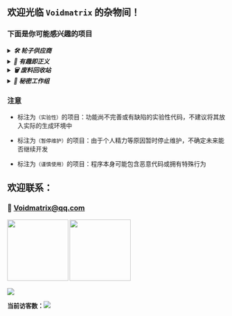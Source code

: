 ## 欢迎光临 `Voidmatrix` 的杂物间！

### 下面是你可能感兴趣的项目

<details>
    <summary><i><strong>🛠 轮子供应商</strong></i></summary>

- [【EtherAPI】简明易用的 Lua 跨平台游戏接口](https://github.com/VoidmatrixHeathcliff/EtherEngine)
[![](https://img.shields.io/github/stars/VoidmatrixHeathcliff/EtherEngine.svg?&label=★&labelColor=orange&color=yellow)](https://github.com/VoidmatrixHeathcliff/EtherEngine/stargazers)
[![](https://img.shields.io/github/forks/VoidmatrixHeathcliff/EtherEngine.svg?&label=ி&labelColor=green&color=blue)](https://github.com/VoidmatrixHeathcliff/EtherEngine/network/members)

- [【LuaLibs】Lua 模块合集 • 让 Lua 再次伟大](https://github.com/VoidmatrixHeathcliff/LuaLibs)
[![](https://img.shields.io/github/stars/VoidmatrixHeathcliff/LuaLibs.svg?&label=★&labelColor=orange&color=yellow)](https://github.com/VoidmatrixHeathcliff/LuaLibs/stargazers)
[![](https://img.shields.io/github/forks/VoidmatrixHeathcliff/LuaLibs.svg?&label=ி&labelColor=green&color=blue)](https://github.com/VoidmatrixHeathcliff/LuaLibs/network/members)

    * [【LuaJsonLib】Lua 的 JSON 解析库](https://github.com/VoidmatrixHeathcliff/LuaJsonLib)
    [![](https://img.shields.io/github/stars/VoidmatrixHeathcliff/LuaJsonLib.svg?&label=★&labelColor=orange&color=yellow)](https://github.com/VoidmatrixHeathcliff/LuaJsonLib/stargazers)
    [![](https://img.shields.io/github/forks/VoidmatrixHeathcliff/LuaJsonLib.svg?&label=ி&labelColor=green&color=blue)](https://github.com/VoidmatrixHeathcliff/LuaJsonLib/network/members)

- [【QGame】轻量级跨平台 Lua 游戏库`（暂停维护）`](https://github.com/VoidmatrixHeathcliff/QGame)
[![](https://img.shields.io/github/stars/VoidmatrixHeathcliff/QGame.svg?&label=★&labelColor=orange&color=yellow)](https://github.com/VoidmatrixHeathcliff/QGame/stargazers)
[![](https://img.shields.io/github/forks/VoidmatrixHeathcliff/QGame.svg?&label=ி&labelColor=green&color=blue)](https://github.com/VoidmatrixHeathcliff/QGame/network/members)

- [【BacklightEngine】基于Unity的视觉小说游戏开发框架`（暂停维护）`](https://github.com/VoidmatrixHeathcliff/BacklightEngine)
[![](https://img.shields.io/github/stars/VoidmatrixHeathcliff/BacklightEngine.svg?&label=★&labelColor=orange&color=yellow)](https://github.com/VoidmatrixHeathcliff/BacklightEngine/stargazers)
[![](https://img.shields.io/github/forks/VoidmatrixHeathcliff/BacklightEngine.svg?&label=ி&labelColor=green&color=blue)](https://github.com/VoidmatrixHeathcliff/BacklightEngine/network/members)

- [【OpenChat】轻量级公共聊天室前后端](https://github.com/VoidmatrixHeathcliff/OpenChat)
[![](https://img.shields.io/github/stars/VoidmatrixHeathcliff/OpenChat.svg?&label=★&labelColor=orange&color=yellow)](https://github.com/VoidmatrixHeathcliff/OpenChat/stargazers)
[![](https://img.shields.io/github/forks/VoidmatrixHeathcliff/OpenChat.svg?&label=ி&labelColor=green&color=blue)](https://github.com/VoidmatrixHeathcliff/OpenChat/network/members)

- [【EasyDrawXML】使用 XML 进行快速绘图的浏览器底层模型`（实验性）`](https://github.com/VoidmatrixHeathcliff/EasyDrawXML)
[![](https://img.shields.io/github/stars/VoidmatrixHeathcliff/EasyDrawXML.svg?&label=★&labelColor=orange&color=yellow)](https://github.com/VoidmatrixHeathcliff/EasyDrawXML/stargazers)
[![](https://img.shields.io/github/forks/VoidmatrixHeathcliff/EasyDrawXML.svg?&label=ி&labelColor=green&color=blue)](https://github.com/VoidmatrixHeathcliff/EasyDrawXML/network/members)

- [【BytecodeMachine】挑战用一天时间编写的字节码解释器`（实验性）`](https://github.com/VoidmatrixHeathcliff/BytecodeMachine)
[![](https://img.shields.io/github/stars/VoidmatrixHeathcliff/BytecodeMachine.svg?&label=★&labelColor=orange&color=yellow)](https://github.com/VoidmatrixHeathcliff/BytecodeMachine/stargazers)
[![](https://img.shields.io/github/forks/VoidmatrixHeathcliff/BytecodeMachine.svg?&label=ி&labelColor=green&color=blue)](https://github.com/VoidmatrixHeathcliff/BytecodeMachine/network/members)

- [【CatteryCloud】Vue + Node.js 实现的 FTP 客户端和服务器`（暂停维护）`](https://github.com/VoidmatrixHeathcliff/CatteryCloud)
[![](https://img.shields.io/github/stars/VoidmatrixHeathcliff/CatteryCloud.svg?&label=★&labelColor=orange&color=yellow)](https://github.com/VoidmatrixHeathcliff/CatteryCloud/stargazers)
[![](https://img.shields.io/github/forks/VoidmatrixHeathcliff/CatteryCloud.svg?&label=ி&labelColor=green&color=blue)](https://github.com/VoidmatrixHeathcliff/CatteryCloud/network/members)

- [【SpeechSynthesis】Python 实现的百度语音合成助手客户端](https://github.com/VoidmatrixHeathcliff/SpeechSynthesis)
[![](https://img.shields.io/github/stars/VoidmatrixHeathcliff/SpeechSynthesis.svg?&label=★&labelColor=orange&color=yellow)](https://github.com/VoidmatrixHeathcliff/SpeechSynthesis/stargazers)
[![](https://img.shields.io/github/forks/VoidmatrixHeathcliff/SpeechSynthesis.svg?&label=ி&labelColor=green&color=blue)](https://github.com/VoidmatrixHeathcliff/SpeechSynthesis/network/members)

</details>

<details>
    <summary><i><strong>🎈 有趣即正义</strong></i></summary>

- [【Cataclysm-TLS】《大灾变：最后避难所》模拟策略游戏](https://github.com/VoidmatrixHeathcliff/Cataclysm-TLS)
[![](https://img.shields.io/github/stars/VoidmatrixHeathcliff/Cataclysm-TLS.svg?&label=★&labelColor=orange&color=yellow)](https://github.com/VoidmatrixHeathcliff/Cataclysm-TLS/stargazers)
[![](https://img.shields.io/github/forks/VoidmatrixHeathcliff/Cataclysm-TLS.svg?&label=ி&labelColor=green&color=blue)](https://github.com/VoidmatrixHeathcliff/Cataclysm-TLS/network/members)

- [【DRDFramework】数据驱动的 Roguelike 地牢风格游戏框架](https://github.com/VoidmatrixHeathcliff/DRDFramework)
[![](https://img.shields.io/github/stars/VoidmatrixHeathcliff/DRDFramework.svg?&label=★&labelColor=orange&color=yellow)](https://github.com/VoidmatrixHeathcliff/DRDFramework/stargazers)
[![](https://img.shields.io/github/forks/VoidmatrixHeathcliff/DRDFramework.svg?&label=ி&labelColor=green&color=blue)](https://github.com/VoidmatrixHeathcliff/DRDFramework/network/members)

- [【EtherWorkCollection】EtherEngine 作品集](https://github.com/VoidmatrixHeathcliff/EtherWorkCollection)
[![](https://img.shields.io/github/stars/VoidmatrixHeathcliff/EtherWorkCollection.svg?&label=★&labelColor=orange&color=yellow)](https://github.com/VoidmatrixHeathcliff/EtherWorkCollection/stargazers)
[![](https://img.shields.io/github/forks/VoidmatrixHeathcliff/EtherWorkCollection.svg?&label=ி&labelColor=green&color=blue)](https://github.com/VoidmatrixHeathcliff/EtherWorkCollection/network/members)

- [【ChromeHacker】针对 Chrome 浏览器的病毒`（谨慎使用）`](https://github.com/VoidmatrixHeathcliff/ChromeHacker)
[![](https://img.shields.io/github/stars/VoidmatrixHeathcliff/ChromeHacker.svg?&label=★&labelColor=orange&color=yellow)](https://github.com/VoidmatrixHeathcliff/ChromeHacker/stargazers)
[![](https://img.shields.io/github/forks/VoidmatrixHeathcliff/ChromeHacker.svg?&label=ி&labelColor=green&color=blue)](https://github.com/VoidmatrixHeathcliff/ChromeHacker/network/members)

- [【EroCoolSpider】EroCool 漫画图集网站爬虫](https://github.com/VoidmatrixHeathcliff/EroCoolSpider)
[![](https://img.shields.io/github/stars/VoidmatrixHeathcliff/EroCoolSpider.svg?&label=★&labelColor=orange&color=yellow)](https://github.com/VoidmatrixHeathcliff/EroCoolSpider/stargazers)
[![](https://img.shields.io/github/forks/VoidmatrixHeathcliff/EroCoolSpider.svg?&label=ி&labelColor=green&color=blue)](https://github.com/VoidmatrixHeathcliff/EroCoolSpider/network/members)

- [【eLloHOrwlD】用最繁琐的方式输出 Hello World](https://github.com/VoidmatrixHeathcliff/eLloHOrwlD)
[![](https://img.shields.io/github/stars/VoidmatrixHeathcliff/eLloHOrwlD.svg?&label=★&labelColor=orange&color=yellow)](https://github.com/VoidmatrixHeathcliff/eLloHOrwlD/stargazers)
[![](https://img.shields.io/github/forks/VoidmatrixHeathcliff/eLloHOrwlD.svg?&label=ி&labelColor=green&color=blue)](https://github.com/VoidmatrixHeathcliff/eLloHOrwlD/network/members)

- [【DaveEncrypt】使用 “歪比巴卜” 对字符串进行加密](https://github.com/VoidmatrixHeathcliff/DaveEncrypt)
[![](https://img.shields.io/github/stars/VoidmatrixHeathcliff/DaveEncrypt.svg?&label=★&labelColor=orange&color=yellow)](https://github.com/VoidmatrixHeathcliff/DaveEncrypt/stargazers)
[![](https://img.shields.io/github/forks/VoidmatrixHeathcliff/DaveEncrypt.svg?&label=ி&labelColor=green&color=blue)](https://github.com/VoidmatrixHeathcliff/DaveEncrypt/network/members)

- [【DeepSpaceHero】经典飞机大战弹幕射击游戏](https://github.com/VoidmatrixHeathcliff/DeepSpaceHero)
[![](https://img.shields.io/github/stars/VoidmatrixHeathcliff/DeepSpaceHero.svg?&label=★&labelColor=orange&color=yellow)](https://github.com/VoidmatrixHeathcliff/DeepSpaceHero/stargazers)
[![](https://img.shields.io/github/forks/VoidmatrixHeathcliff/DeepSpaceHero.svg?&label=ி&labelColor=green&color=blue)](https://github.com/VoidmatrixHeathcliff/DeepSpaceHero/network/members)

- [【Dragon-Knight】《巨龙与骑士》EtherEngine 示例游戏](https://github.com/VoidmatrixHeathcliff/Dragon-Knight)
[![](https://img.shields.io/github/stars/VoidmatrixHeathcliff/Dragon-Knight.svg?&label=★&labelColor=orange&color=yellow)](https://github.com/VoidmatrixHeathcliff/Dragon-Knight/stargazers)
[![](https://img.shields.io/github/forks/VoidmatrixHeathcliff/Dragon-Knight.svg?&label=ி&labelColor=green&color=blue)](https://github.com/VoidmatrixHeathcliff/Dragon-Knight/network/members)

- [【CannotCloseMe】一个关不掉且烦人的窗口~`（谨慎使用）`](https://github.com/VoidmatrixHeathcliff/CannotCloseMe)
[![](https://img.shields.io/github/stars/VoidmatrixHeathcliff/CannotCloseMe.svg?&label=★&labelColor=orange&color=yellow)](https://github.com/VoidmatrixHeathcliff/CannotCloseMe/stargazers)
[![](https://img.shields.io/github/forks/VoidmatrixHeathcliff/CannotCloseMe.svg?&label=ி&labelColor=green&color=blue)](https://github.com/VoidmatrixHeathcliff/CannotCloseMe/network/members)

- [【BlueScreen】模拟 Windows 10 系统蓝屏](https://github.com/VoidmatrixHeathcliff/BlueScreen)
[![](https://img.shields.io/github/stars/VoidmatrixHeathcliff/BlueScreen.svg?&label=★&labelColor=orange&color=yellow)](https://github.com/VoidmatrixHeathcliff/BlueScreen/stargazers)
[![](https://img.shields.io/github/forks/VoidmatrixHeathcliff/BlueScreen.svg?&label=ி&labelColor=green&color=blue)](https://github.com/VoidmatrixHeathcliff/BlueScreen/network/members)

- [【AlicePrototype】Python 实现的天气查询、聊天机器人`（暂停维护）`](https://github.com/VoidmatrixHeathcliff/AlicePrototype)
[![](https://img.shields.io/github/stars/VoidmatrixHeathcliff/AlicePrototype.svg?&label=★&labelColor=orange&color=yellow)](https://github.com/VoidmatrixHeathcliff/AlicePrototype/stargazers)
[![](https://img.shields.io/github/forks/VoidmatrixHeathcliff/AlicePrototype.svg?&label=ி&labelColor=green&color=blue)](https://github.com/VoidmatrixHeathcliff/AlicePrototype/network/members)

</details>

<details>
    <summary><i><strong>🗑 废料回收站</strong></i></summary>

- [【LeetcodeEveryday】力扣通关，大厂坐穿](https://github.com/VoidmatrixHeathcliff/LeetcodeEveryday)
[![](https://img.shields.io/github/stars/VoidmatrixHeathcliff/LeetcodeEveryday.svg?&label=★&labelColor=orange&color=yellow)](https://github.com/VoidmatrixHeathcliff/LeetcodeEveryday/stargazers)
[![](https://img.shields.io/github/forks/VoidmatrixHeathcliff/LeetcodeEveryday.svg?&label=ி&labelColor=green&color=blue)](https://github.com/VoidmatrixHeathcliff/LeetcodeEveryday/network/members)

- [【EasyGame】~~会内存泄露的~~ Windows 平台游戏库`（暂停维护）`](https://github.com/VoidmatrixHeathcliff/EasyGame)
[![](https://img.shields.io/github/stars/VoidmatrixHeathcliff/EasyGame.svg?&label=★&labelColor=orange&color=yellow)](https://github.com/VoidmatrixHeathcliff/EasyGame/stargazers)
[![](https://img.shields.io/github/forks/VoidmatrixHeathcliff/EasyGame.svg?&label=ி&labelColor=green&color=blue)](https://github.com/VoidmatrixHeathcliff/EasyGame/network/members)

- [【PackageFilesUtil】二进制文件打包工具`（暂停维护）`](https://github.com/VoidmatrixHeathcliff/PackageFilesUtil)
[![](https://img.shields.io/github/stars/VoidmatrixHeathcliff/PackageFilesUtil.svg?&label=★&labelColor=orange&color=yellow)](https://github.com/VoidmatrixHeathcliff/PackageFilesUtil/stargazers)
[![](https://img.shields.io/github/forks/VoidmatrixHeathcliff/PackageFilesUtil.svg?&label=ி&labelColor=green&color=blue)](https://github.com/VoidmatrixHeathcliff/PackageFilesUtil/network/members)

</details>


<details>
    <summary><i><strong>🚩 秘密工作组</strong></i></summary>

- [【CardinalDevGroup】Cardinal 异世界构建小组](https://github.com/cardinaldevgroup)

- [【UniGal】Galgame 标准大一统计划](https://github.com/Uni-Gal)

- [【OrioleSoftware】Oriole • 墨拓 系统开发组](https://github.com/oriolesoftware)

</details> 


### 注意

+ 标注为`（实验性）`的项目：功能尚不完善或有缺陷的实验性代码，不建议将其放入实际的生成环境中

+ 标注为`（暂停维护）`的项目：由于个人精力等原因暂时停止维护，不确定未来能否继续开发

+ 标注为`（谨慎使用）`的项目：程序本身可能包含恶意代码或拥有特殊行为

## 欢迎联系：

### 📧 Voidmatrix@qq.com

<b>
<image src='https://github-readme-stats.vercel.app/api?username=VoidmatrixHeathcliff&show_icons=true&theme=calm' height= 141></image>
</b>
<b>
<image src='https://github-readme-stats.vercel.app/api/top-langs/?username=VoidmatrixHeathcliff&layout=compact&theme=calm ' height= 141></image>
</b>

<image src='https://github-profile-trophy.vercel.app/?username=VoidmatrixHeathcliff&theme=nord'></image>

**当前访客数：![](https://jwenjian-visitor-badge-5.glitch.me/badge?page_id=VoidmatrixHeathcliff.VoidmatrixHeathcliff.readme)**